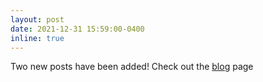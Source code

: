 ```yaml
---
layout: post
date: 2021-12-31 15:59:00-0400
inline: true
---
```


Two new posts have been added! Check out the [blog](https://axelbogos.github.io/blog/) page
